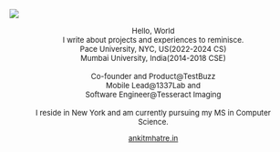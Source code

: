 
![](https://komarev.com/ghpvc/?ankitmhatre&color=green)

<p align="center">
<!--  <img src="/me_tsq.png" style="
     display: block;
  margin-left: auto;
  margin-right: auto;
  width: 10%;" class="lazyload"><br> -->


  <div style="display: block;
  font-size: small;
margin-left: auto;
margin-right: auto;
width: 90%;
text-align: center;">
    
<p align="center">
  Hello, World <br>
    I write about projects and experiences to reminisce.<br>
    Pace University, NYC, US(2022-2024 CS) <br>
    Mumbai University, India(2014-2018 CSE)<br><br>
    Co-founder and Product@TestBuzz<br>Mobile Lead@1337Lab and<br>Software Engineer@Tesseract Imaging<br><br>
    I reside in New York and am currently pursuing my MS in Computer Science.<br>
     
  </p>
    <p align="center">
    <a href="https://ankitmhatre.in/">ankitmhatre.in</a>
        </p>
  </div><br>


</p> 

<!-- ![Anurag's GitHub stats](https://github-readme-stats.vercel.app/api?username=ankitmhatre&show_icons=true&theme=radical) -->
<!--
**ankitmhatre/ankitmhatre** is a ✨ _special_ ✨ repository because its `README.md` (this file) appears on your GitHub profile.

Here are some ideas to get you started:

- 🔭 I’m currently working on ...
- 🌱 I’m currently learning ...
- 👯 I’m looking to collaborate on ...
- 🤔 I’m looking for help with ...
- 💬 Ask me about ...
- 📫 How to reach me: ...
- 😄 Pronouns: ...
- ⚡ Fun fact: ...
-->
